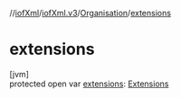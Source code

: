 //[iofXml](../../../index.md)/[iofXml.v3](../index.md)/[Organisation](index.md)/[extensions](extensions.md)

# extensions

[jvm]\
protected open var [extensions](extensions.md): [Extensions](../-extensions/index.md)
